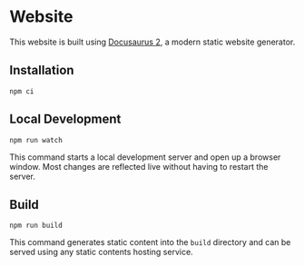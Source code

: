 # Website

This website is built using [Docusaurus 2](https://docusaurus.io/), a modern static website generator.

## Installation

```console
npm ci
```

## Local Development

```console
npm run watch
```

This command starts a local development server and open up a browser window. Most changes are reflected live without having to restart the server.

## Build

```console
npm run build
```

This command generates static content into the `build` directory and can be served using any static contents hosting service.
